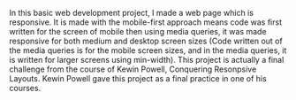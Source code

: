 In this basic web development project, I made a web page which is responsive. It is made with the mobile-first approach means code was first written for the screen of mobile then using media queries, it was made responsive for both medium and desktop screen sizes (Code written out of the media queries is for the mobile screen sizes, and in the media queries, it is written for larger screens using min-width).
This project is actually a final challenge from the course of Kewin Powell, Conquering Resonpsive Layouts. Kewin Powell gave this project as a final practice in one of his courses. 

